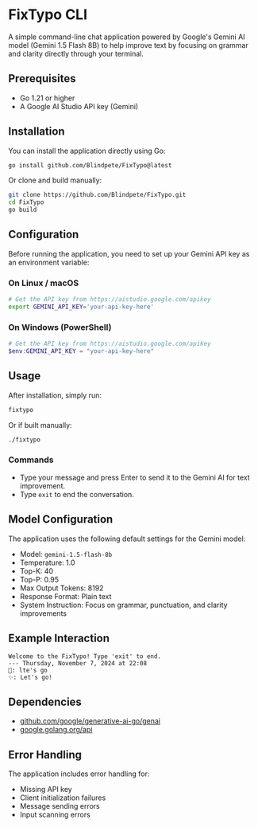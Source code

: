 # FixTypo CLI

A simple command-line chat application powered by Google's Gemini AI model (Gemini 1.5 Flash 8B) to help improve text by focusing on grammar and clarity directly through your terminal.

## Prerequisites

- Go 1.21 or higher
- A Google AI Studio API key (Gemini)

## Installation

You can install the application directly using Go:

```bash
go install github.com/Blindpete/FixTypo@latest
```

Or clone and build manually:

```bash
git clone https://github.com/Blindpete/FixTypo.git
cd FixTypo
go build
```

## Configuration

Before running the application, you need to set up your Gemini API key as an environment variable:

### On Linux / macOS

```bash
# Get the API key from https://aistudio.google.com/apikey
export GEMINI_API_KEY='your-api-key-here'
```

### On Windows (PowerShell)

```powershell
# Get the API key from https://aistudio.google.com/apikey
$env:GEMINI_API_KEY = "your-api-key-here"
```

## Usage

After installation, simply run:

```bash
fixtypo
```

Or if built manually:

```bash
./fixtypo
```

### Commands

- Type your message and press Enter to send it to the Gemini AI for text improvement.
- Type `exit` to end the conversation.

## Model Configuration

The application uses the following default settings for the Gemini model:

- Model: `gemini-1.5-flash-8b`
- Temperature: 1.0
- Top-K: 40
- Top-P: 0.95
- Max Output Tokens: 8192
- Response Format: Plain text
- System Instruction: Focus on grammar, punctuation, and clarity improvements

## Example Interaction

```
Welcome to the FixTypo! Type 'exit' to end.
--- Thursday, November 7, 2024 at 22:08
🤠: lte's go
✨: Let's go!
```

## Dependencies

- [github.com/google/generative-ai-go/genai](https://github.com/google/generative-ai-go/genai)
- [google.golang.org/api](https://pkg.go.dev/google.golang.org/api)

## Error Handling

The application includes error handling for:
- Missing API key
- Client initialization failures
- Message sending errors
- Input scanning errors




